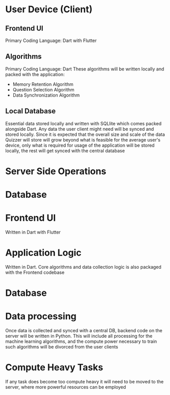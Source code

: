 # User Device (Client)
## Frontend UI
Primary Coding Language: Dart with Flutter
## Algorithms
Primary Coding Language: Dart
These algorithms will be written locally and packed with the application:
- Memory Retention Algorithm
- Question Selection Algorithm
- Data Synchronization Algorithm
## Local Database
Essential data stored locally and written with SQLlite which comes packed alongside Dart. Any data the user client might need will be synced and stored locally. Since it is expected that the overall size and scale of the data Quizzer will store will grow beyond what is feasible for the average user's device, only what is required for usage of the application will be stored locally, the rest will get synced with the central database

# Server Side Operations

# Database


# Frontend UI
Written in Dart with Flutter

# Application Logic
Written in Dart. Core algorithms and data collection logic is also packaged with the Frontend codebase

# Database

# Data processing
Once data is collected and synced with a central DB, backend code on the server will be written in Python. This will include all processing for the machine learning algorithms, and the compute power necessary to train such algorithms will be divorced from the user clients

# Compute Heavy Tasks
If any task does become too compute heavy it will need to be moved to the server, where more powerful resources can be employed

